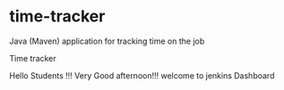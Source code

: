# time-tracker
Java (Maven) application for tracking time on the job

Time tracker

Hello Students !!! Very Good afternoon!!! welcome to jenkins Dashboard
